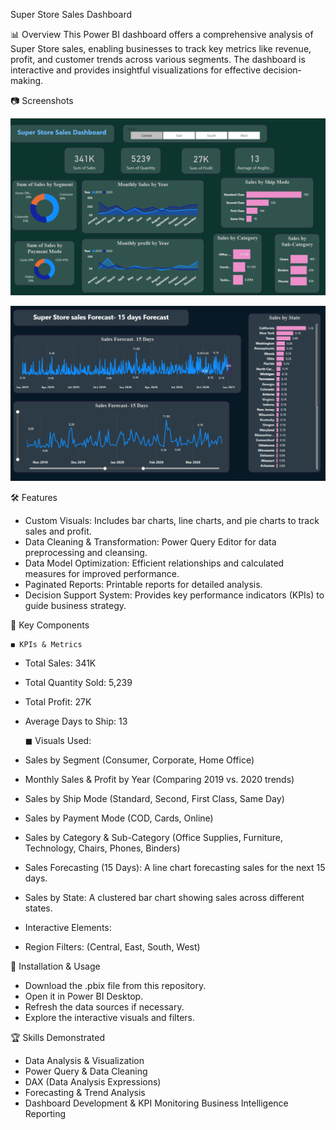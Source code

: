 Super Store Sales Dashboard

📊 Overview
This Power BI dashboard offers a comprehensive analysis of Super Store sales, enabling businesses to track key metrics like revenue, profit, and customer trends across various segments. The dashboard is interactive and provides insightful visualizations for effective decision-making.

📷 Screenshots

![image](./screenshot1.png)


![image](./screenshot2.png)

🛠 Features
- Custom Visuals: Includes bar charts, line charts, and pie charts to track sales and profit.
- Data Cleaning & Transformation: Power Query Editor for data preprocessing and cleansing.
- Data Model Optimization: Efficient relationships and calculated measures for improved performance.
- Paginated Reports: Printable reports for detailed analysis.
- Decision Support System: Provides key performance indicators (KPIs) to guide business strategy.
  
 📌 Key Components

    ◼ KPIs & Metrics
- Total Sales: 341K
- Total Quantity Sold: 5,239
- Total Profit: 27K
- Average Days to Ship: 13

    ◼  Visuals Used:
  
- Sales by Segment (Consumer, Corporate, Home Office)
- Monthly Sales & Profit by Year (Comparing 2019 vs. 2020 trends)
- Sales by Ship Mode (Standard, Second, First Class, Same Day)
- Sales by Payment Mode (COD, Cards, Online)
- Sales by Category & Sub-Category (Office Supplies, Furniture, Technology, Chairs, Phones, Binders)
- Sales Forecasting (15 Days): A line chart forecasting sales for the next 15 days.
- Sales by State: A clustered bar chart showing sales across different states.
- Interactive Elements:
- Region Filters: (Central, East, South, West)

🚀 Installation & Usage
- Download the .pbix file from this repository.
- Open it in Power BI Desktop.
- Refresh the data sources if necessary.
- Explore the interactive visuals and filters.

🏆 Skills Demonstrated
- Data Analysis & Visualization
- Power Query & Data Cleaning
- DAX (Data Analysis Expressions)
- Forecasting & Trend Analysis
- Dashboard Development & KPI Monitoring
Business Intelligence Reporting
